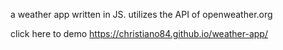 a weather app written in JS. utilizes the API of openweather.org

click here to demo https://christiano84.github.io/weather-app/
